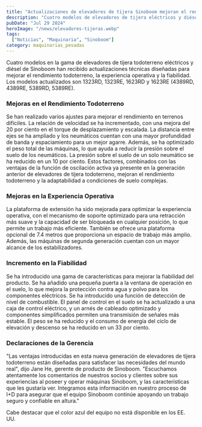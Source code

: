 ```yaml
---
title: "Actualizaciones de elevadores de tijera Sinoboom mejoran el rendimiento todoterreno y la fiabilidad"
description: "Cuatro modelos de elevadores de tijera eléctricos y diésel de Sinoboom reciben mejoras técnicas para optimizar el rendimiento todoterreno, la experiencia operativa y la fiabilidad."
pubDate: "Jul 29 2024"
heroImage: "/news/elevadores-tijeras.webp"
tags:
  ["Noticias", "Maquinaria", "Sinoboom"]
category: maquinarias_pesadas
---
```

Cuatro modelos en la gama de elevadores de tijera todoterreno eléctricos y diésel de Sinoboom han recibido actualizaciones técnicas diseñadas para mejorar el rendimiento todoterreno, la experiencia operativa y la fiabilidad. Los modelos actualizados son 1323RD, 1323RE, 1623RD y 1623RE (4389RD, 4389RE, 5389RD, 5389RE).

### Mejoras en el Rendimiento Todoterreno

Se han realizado varios ajustes para mejorar el rendimiento en terrenos difíciles. La relación de velocidad se ha incrementado, con una mejora del 20 por ciento en el torque de desplazamiento y escalada. La distancia entre ejes se ha ampliado y los neumáticos cuentan con una mayor profundidad de banda y espaciamiento para un mejor agarre. Además, se ha optimizado el peso total de las máquinas, lo que ayuda a reducir la presión sobre el suelo de los neumáticos. La presión sobre el suelo de un solo neumático se ha reducido en un 10 por ciento. Estos factores, combinados con las ventajas de la función de oscilación activa ya presente en la generación anterior de elevadores de tijera todoterreno, mejoran el rendimiento todoterreno y la adaptabilidad a condiciones de suelo complejas.

### Mejoras en la Experiencia Operativa

La plataforma de extensión ha sido mejorada para optimizar la experiencia operativa, con el mecanismo de soporte optimizado para una retracción más suave y la capacidad de ser bloqueada en cualquier posición, lo que permite un trabajo más eficiente. También se ofrece una plataforma opcional de 7.4 metros que proporciona un espacio de trabajo más amplio. Además, las máquinas de segunda generación cuentan con un mayor alcance de los estabilizadores.

### Incremento en la Fiabilidad

Se ha introducido una gama de características para mejorar la fiabilidad del producto. Se ha añadido una pequeña puerta a la ventana de operación en el suelo, lo que mejora la protección contra agua y polvo para los componentes eléctricos. Se ha introducido una función de detección de nivel de combustible. El panel de control en el suelo se ha actualizado a una caja de control eléctrico, y un arnés de cableado optimizado y componentes simplificados permiten una transmisión de señales más estable. El peso se ha reducido y el consumo de energía del ciclo de elevación y descenso se ha reducido en un 33 por ciento.

### Declaraciones de la Gerencia

"Las ventajas introducidas en esta nueva generación de elevadores de tijera todoterreno están diseñadas para satisfacer las necesidades del mundo real", dijo Jane He, gerente de producto de Sinoboom. "Escuchamos atentamente los comentarios de nuestros socios y clientes sobre sus experiencias al poseer y operar máquinas Sinoboom, y las características que les gustaría ver. Integramos esta información en nuestro proceso de I+D para asegurar que el equipo Sinoboom continúe apoyando un trabajo seguro y confiable en altura."

Cabe destacar que el color azul del equipo no está disponible en los EE. UU.
